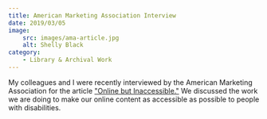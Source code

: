 ```yaml
---
title: American Marketing Association Interview
date: 2019/03/05
image:
    src: images/ama-article.jpg
    alt: Shelly Black
category:
    - Library & Archival Work
---
```


My colleagues and I were recently interviewed by the American Marketing Association for the article ["Online but Inaccessible."](https://www.ama.org/marketing-news/online-but-inaccessible/) We discussed the work we are doing to make our online content as accessible as possible to people with disabilities.
